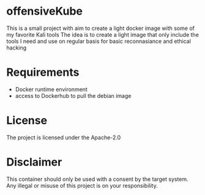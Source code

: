 # offensiveKube
This is a small project with aim to create a light docker image with some of my favorite Kali tools
The idea is to create a light image that only include the tools I need and use on regular basis for basic reconnasiance and ethical hacking

# Requirements
* Docker runtime environment
* access to Dockerhub to pull the debian image

# License
The project is licensed under the Apache-2.0

# Disclaimer
This container should only be used with a consent by the target system. Any illegal or misuse of this project is on your responsibility. 
